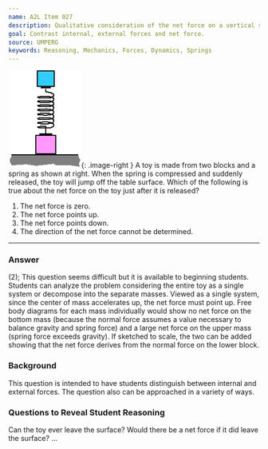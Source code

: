 ```yaml
---
name: A2L Item 027
description: Qualitative consideration of the net force on a vertical spring toy.
goal: Contrast internal, external forces and net force.
source: UMPERG
keywords: Reasoning, Mechanics, Forces, Dynamics, Springs
---
```


![Item027_fig1.gif](../images/Item027_fig1.gif){: .image-right }  A toy
is made from two blocks and a spring as shown at right.  When the spring
is compressed and suddenly released, the toy will jump off the table
surface.  Which of the following is true about the net force on the toy
just after it is released?

1. The net force is zero.
2. The net force points up.
3. The net force points down.
4. The direction of the net force cannot be determined.


<hr/>

### Answer

(2); This question seems difficult but it is available
to beginning students.  Students can analyze the problem considering the
entire toy as a single system or decompose into the separate masses. 
Viewed as a single system, since the center of mass accelerates up, the
net force must point up.  Free body diagrams for each mass individually
would show no net force on the bottom mass (because the normal force
assumes a value necessary to balance gravity and spring force) and a
large net force on the upper mass (spring force exceeds gravity).  If
sketched to scale, the two can be added showing that the net force
derives from the normal force on the lower block.

### Background

This question is intended to have students distinguish between internal
and external forces.  The question also can be approached in a variety
of ways.

### Questions to Reveal Student Reasoning

Can the toy ever leave the surface?  Would there be a net force if it
did leave the surface? 
...
